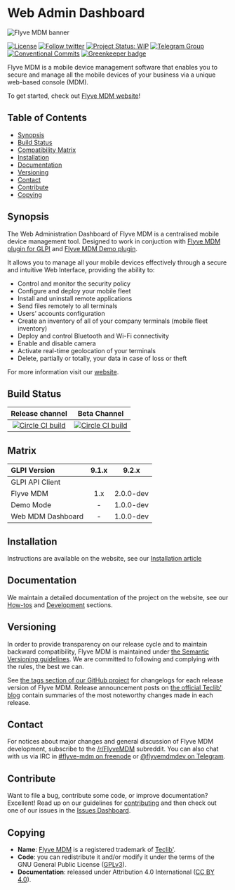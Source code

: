 # Web Admin Dashboard

![Flyve MDM banner](https://user-images.githubusercontent.com/663460/26935464-54267e9c-4c6c-11e7-86df-8cfa6658133e.png)

[![License](https://img.shields.io/github/license/flyve-mdm/web-mdm-dashboard.svg?&label=License)](https://github.com/flyve-mdm/web-mdm-dashboard/blob/develop/LICENSE.md)
[![Follow twitter](https://img.shields.io/twitter/follow/FlyveMDM.svg?style=social&label=Twitter&style=flat-square)](https://twitter.com/FlyveMDM)
[![Project Status: WIP](http://www.repostatus.org/badges/latest/wip.svg)](http://www.repostatus.org/)
[![Telegram Group](https://img.shields.io/badge/Telegram-Group-blue.svg)](https://t.me/flyvemdm)
[![Conventional Commits](https://img.shields.io/badge/Conventional%20Commits-1.0.0-yellow.svg)](https://conventionalcommits.org)
[![Greenkeeper badge](https://badges.greenkeeper.io/flyve-mdm/web-mdm-dashboard.svg)](https://greenkeeper.io/)

Flyve MDM is a mobile device management software that enables you to secure and manage all the mobile devices of your business via a unique web-based console (MDM).

To get started, check out [Flyve MDM website](https://flyve-mdm.com/)!

## Table of Contents

* [Synopsis](#synopsis)
* [Build Status](#build-status)
* [Compatibility Matrix](#matrix)
* [Installation](#installation)
* [Documentation](#documentation)
* [Versioning](#versioning)
* [Contact](#contact)
* [Contribute](#contribute)
* [Copying](#copying)

## Synopsis

The Web Administration Dashboard of Flyve MDM is a centralised mobile device management tool. Designed to work in conjuction with [Flyve MDM plugin for GLPI](http://flyve.org/glpi-plugin) and [Flyve MDM Demo plugin](http://flyve.org/demo-mode).

It allows you to manage all your mobile devices effectively through a secure and intuitive Web Interface, providing the ability to:

* Control and monitor the security policy
* Configure and deploy your mobile fleet
* Install and uninstall remote applications
* Send files remotely to all terminals
* Users’ accounts configuration
* Create an inventory of all of your company terminals (mobile fleet inventory)
* Deploy and control Bluetooth and Wi-Fi connectivity
* Enable and disable camera
* Activate real-time geolocation of your terminals
* Delete, partially or totally, your data in case of loss or theft

For more information visit our [website](http://flyve.org/web-mdm-dashboard/).

## Build Status

|**Release channel**|Beta Channel|
|:---:|:---:|
|[![Circle CI build](https://circleci.com/gh/flyve-mdm/web-mdm-dashboard/tree/master.svg?style=svg)](https://circleci.com/gh/flyve-mdm/web-mdm-dashboard/tree/master)|[![Circle CI build](https://circleci.com/gh/flyve-mdm/web-mdm-dashboard/tree/develop.svg?style=svg)](https://circleci.com/gh/flyve-mdm/web-mdm-dashboard/tree/develop)|

## Matrix

|**GLPI Version**|9.1.x|9.2.x|
|:---|:---:|:---:|
|GLPI API Client|||
|Flyve MDM|1.x|2.0.0-dev|
|Demo Mode|-|1.0.0-dev|
|Web MDM Dashboard|-|1.0.0-dev|

## Installation

Instructions are available on the website, see our [Installation article](http://flyve.org/web-mdm-dashboard/howtos/installation)

## Documentation

We maintain a detailed documentation of the project on the website, see our [How-tos](http://flyve.org/web-mdm-dashboard/howtos) and [Development](http://flyve.org/web-mdm-dashboard/) sections.

## Versioning

In order to provide transparency on our release cycle and to maintain backward compatibility, Flyve MDM is maintained under [the Semantic Versioning guidelines](http://semver.org/). We are committed to following and complying with the rules, the best we can.

See [the tags section of our GitHub project](https://github.com/flyve-mdm/web-mdm-dashboard/tags) for changelogs for each release version of Flyve MDM. Release announcement posts on [the official Teclib' blog](http://www.teclib-edition.com/en/communities/blog-posts/) contain summaries of the most noteworthy changes made in each release.

## Contact

For notices about major changes and general discussion of Flyve MDM development, subscribe to the [/r/FlyveMDM](http://www.reddit.com/r/FlyveMDM) subreddit.
You can also chat with us via IRC in [#flyve-mdm on freenode](http://webchat.freenode.net/?channels=flyve-mdm) or [@flyvemdmdev on Telegram](https://t.me/flyvemdmdev).

## Contribute

Want to file a bug, contribute some code, or improve documentation? Excellent! Read up on our
guidelines for [contributing](./CONTRIBUTING.md) and then check out one of our issues in the [Issues Dashboard](https://github.com/flyve-mdm/web-mdm-dashboard/issues).

## Copying

* **Name**: [Flyve MDM](https://flyve-mdm.com/) is a registered trademark of [Teclib'](http://www.teclib-edition.com/en/).
* **Code**: you can redistribute it and/or modify
    it under the terms of the GNU General Public License ([GPLv3](https://www.gnu.org/licenses/gpl-3.0.en.html)).
* **Documentation**: released under Attribution 4.0 International ([CC BY 4.0](https://creativecommons.org/licenses/by/4.0/)).